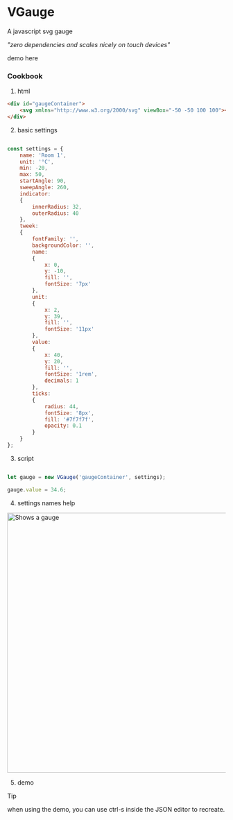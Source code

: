 # VGauge

A javascript svg gauge

_"zero dependencies and scales nicely on touch devices"_

demo here

### Cookbook

1. html

```html
<div id="gaugeContainer">
    <svg xmlns="http://www.w3.org/2000/svg" viewBox="-50 -50 100 100"></svg>
</div>
```

2. basic settings
```javascript

const settings = {
    name: 'Room 1',
    unit: '°C',
    min: -20,
    max: 50,
    startAngle: 90,
    sweepAngle: 260,
    indicator:
    {
        innerRadius: 32,
        outerRadius: 40
    },
    tweek:
    {
        fontFamily: '',
        backgroundColor: '',
        name:
        {
            x: 0,
            y: -10,
            fill: '',
            fontSize: '7px'
        },
        unit:
        {
            x: 2,
            y: 39,
            fill: '',
            fontSize: '11px'
        },
        value:
        {
            x: 40,
            y: 20,
            fill: '',
            fontSize: '1rem',
            decimals: 1
        },
        ticks:
        {
            radius: 44,
            fontSize: '8px',
            fill: '#7f7f7f',
            opacity: 0.1
        }
    }
};
```

3. script

```javascript

let gauge = new VGauge('gaugeContainer', settings);

gauge.value = 34.6;

```

4. settings names help

<picture>
  <source media="(prefers-color-scheme: dark)" srcset="images/names_dark.svg">
  <source media="(prefers-color-scheme: light)" srcset="images/gauge2_cc_black.svg">
  <img alt="Shows a gauge" height="600">  
</picture>

5. demo

> [!TIP]
> when using the demo, you can use ctrl-s inside the JSON editor to recreate.
   
